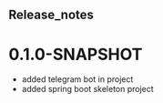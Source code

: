 ## Release_notes

#  0.1.0-SNAPSHOT
* added telegram bot in project
* added spring boot skeleton project